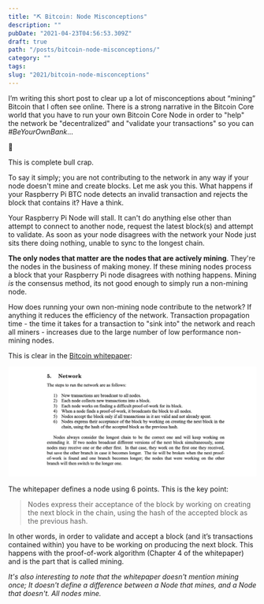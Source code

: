 ```yaml
---
title: "⛏ Bitcoin: Node Misconceptions"
description: ""
pubDate: "2021-04-23T04:56:53.309Z"
draft: true
path: "/posts/bitcoin-node-misconceptions/"
category: ""
tags: 
slug: "2021/bitcoin-node-misconceptions"
---
```


I’m writing this short post to clear up a lot of misconceptions about “mining” Bitcoin that I often see online. There is a strong narrative in the Bitcoin Core world that you have to run your own Bitcoin Core Node in order to "help" the network be "decentralized" and "validate your transactions" so you can _#BeYourOwnBank_…

 🤮

This is complete bull crap.

To say it simply; you are not contributing to the network in any way if your node doesn't mine and create blocks. Let me ask you this. What happens if your Raspberry Pi BTC node detects an invalid transaction and rejects the block that contains it? Have a think.

Your Raspberry Pi Node will stall. It can't do anything else other than attempt to connect to another node, request the latest block(s) and attempt to validate. As soon as your node disagrees with the network your Node just sits there doing nothing, unable to sync to the longest chain.

**The only nodes that matter are the nodes that are actively mining**. They're the nodes in the business of making money. If these mining nodes process a block that your Raspberry Pi node disagrees with nothing happens. Mining _is_ the consensus method, its not good enough to simply run a non-mining node.

How does running your own non-mining node contribute to the network? If anything it reduces the efficiency of the network. Transaction propagation time - the time it takes for a transaction to "sink into" the network and reach all miners - increases due to the large number of low performance non-mining nodes.

This is clear in the [Bitcoin whitepaper](https://bitcoin.org/bitcoin.pdf):

![Bitcoin Whitepaper Chapter 5](./whitepaper-chapter-5.png)

The whitepaper defines a node using 6 points. This is the key point:

> Nodes express their acceptance of the block by working on creating the next block in the chain, using the hash of the accepted block as the previous hash.

In other words, in order to validate and accept a block (and it’s transactions contained within) you have to be working on producing the next block. This happens with the proof-of-work algorithm (Chapter 4 of the whitepaper) and is the part that is called mining.

_It's also interesting to note that the whitepaper doesn't mention mining once; It doesn't define a difference between a Node that mines, and a Node that doesn't. All nodes mine._